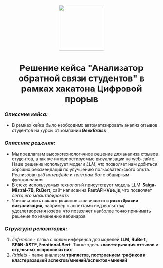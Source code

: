 <div align=center><img src=https://i.otzovik.com/objects/b/1940000/1931091.png align=center width=150 margin=0/></div><h1 align=center>Решение кейса "Анализатор обратной связи студентов" в рамках хакатона Цифровой прорыв</h1>

### *Описание кейса:*
- В рамках кейса было необходимо автоматизировать анализ отзывов студентов на курсы от компании ***GeekBrains***

### *Описание решения:*
- Мы предлагаем высокотехнологичное решение для анализа отзывов студентов, а так же интерпретируемые визуализации на web-сайте. Наше решение использует модели *LLM*, что позволяет нам добиться хороших рекомендаций по улучшению пользовательского опыта. Реализован *веб интерфейс* и *телеграм бот* с обширным функционалом
- В стеке используемых технологий присутствует модель LLM: **Saiga-Mistral-7B**, **RuBert**, сайт написан на **FastAPI+Vue.js**, что позволяет *легко его масштабировать*
- Уникальность нашего решения заключается в **разнобразии визуализаций**, например с аспектами недовольства/удовлетворения юзера, что позволяет наиболее точно принимать решение по изменению вебинаров

### *Структура репозитория:*

1. */inference* - папка с кодом инференса для моделей **LLM, RuBert, SPAN-ASTE, Emotional-Bert**. Также здесь **класстеризация отзывов** и **отдельных вопросов из них**
2. */triplets* - папка анализом **триплетов, построением графиков и кластеразацией аспектов/мнений/аспектов+мнений**
   
